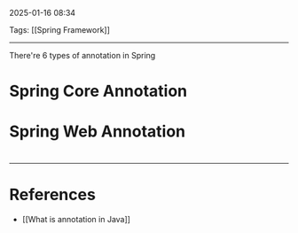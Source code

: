2025-01-16 08:34

Tags: [[Spring Framework]] 

---

There're 6 types of annotation in Spring

# Spring Core Annotation
# Spring Web Annotation
#

---
# References
- [[What is annotation in Java]]